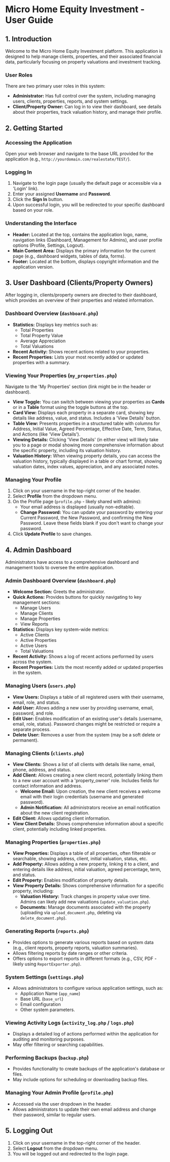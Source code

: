 # Micro Home Equity Investment - User Guide

## 1. Introduction

Welcome to the Micro Home Equity Investment platform. This application is designed to help manage clients, properties, and their associated financial data, particularly focusing on property valuations and investment tracking.

### User Roles

There are two primary user roles in this system:

*   **Administrator:** Has full control over the system, including managing users, clients, properties, reports, and system settings.
*   **Client/Property Owner:** Can log in to view their dashboard, see details about their properties, track valuation history, and manage their profile.

## 2. Getting Started

### Accessing the Application

Open your web browser and navigate to the base URL provided for the application (e.g., `http://yourdomain.com/realestate/TEST/`).

### Logging In

1.  Navigate to the login page (usually the default page or accessible via a 'Login' link).
2.  Enter your assigned **Username** and **Password**.
3.  Click the **Sign In** button.
4.  Upon successful login, you will be redirected to your specific dashboard based on your role.

### Understanding the Interface

*   **Header:** Located at the top, contains the application logo, name, navigation links (Dashboard, Management for Admins), and user profile options (Profile, Settings, Logout).
*   **Main Content Area:** Displays the primary information for the current page (e.g., dashboard widgets, tables of data, forms).
*   **Footer:** Located at the bottom, displays copyright information and the application version.

## 3. User Dashboard (Clients/Property Owners)

After logging in, clients/property owners are directed to their dashboard, which provides an overview of their properties and related information.

### Dashboard Overview (`dashboard.php`)

*   **Statistics:** Displays key metrics such as:
    *   Total Properties
    *   Total Property Value
    *   Average Appreciation
    *   Total Valuations
*   **Recent Activity:** Shows recent actions related to your properties.
*   **Recent Properties:** Lists your most recently added or updated properties with a summary.

### Viewing Your Properties (`my_properties.php`)

Navigate to the 'My Properties' section (link might be in the header or dashboard).

*   **View Toggle:** You can switch between viewing your properties as **Cards** or in a **Table** format using the toggle buttons at the top.
*   **Card View:** Displays each property in a separate card, showing key details like address, value, and status. Includes a 'View Details' button.
*   **Table View:** Presents properties in a structured table with columns for Address, Initial Value, Agreed Percentage, Effective Date, Term, Status, and Actions (like 'View Details').
*   **Viewing Details:** Clicking 'View Details' (in either view) will likely take you to a page or modal showing more comprehensive information about the specific property, including its valuation history.
*   **Valuation History:** When viewing property details, you can access the valuation history, typically displayed in a table or chart format, showing valuation dates, index values, appreciation, and any associated notes.

### Managing Your Profile

1.  Click on your username in the top-right corner of the header.
2.  Select **Profile** from the dropdown menu.
3.  On the Profile page (`profile.php` - likely shared with admins):
    *   Your email address is displayed (usually non-editable).
    *   **Change Password:** You can update your password by entering your Current Password, the New Password, and confirming the New Password. Leave these fields blank if you don't want to change your password.
4.  Click **Update Profile** to save changes.

## 4. Admin Dashboard

Administrators have access to a comprehensive dashboard and management tools to oversee the entire application.

### Admin Dashboard Overview (`dashboard.php`)

*   **Welcome Section:** Greets the administrator.
*   **Quick Actions:** Provides buttons for quickly navigating to key management sections:
    *   Manage Users
    *   Manage Clients
    *   Manage Properties
    *   View Reports
*   **Statistics:** Displays key system-wide metrics:
    *   Active Clients
    *   Active Properties
    *   Active Users
    *   Total Valuations
*   **Recent Activity:** Shows a log of recent actions performed by users across the system.
*   **Recent Properties:** Lists the most recently added or updated properties in the system.

### Managing Users (`users.php`)

*   **View Users:** Displays a table of all registered users with their username, email, role, and status.
*   **Add User:** Allows adding a new user by providing username, email, password, and role.
*   **Edit User:** Enables modification of an existing user's details (username, email, role, status). Password changes might be restricted or require a separate process.
*   **Delete User:** Removes a user from the system (may be a soft delete or permanent).

### Managing Clients (`clients.php`)

*   **View Clients:** Shows a list of all clients with details like name, email, phone, address, and status.
*   **Add Client:** Allows creating a new client record, potentially linking them to a new user account with a 'property_owner' role. Includes fields for contact information and address.
    *   **Welcome Email:** Upon creation, the new client receives a welcome email with their login credentials (username and generated password).
    *   **Admin Notification:** All administrators receive an email notification about the new client registration.
*   **Edit Client:** Allows updating client information.
*   **View Client Details:** Shows comprehensive information about a specific client, potentially including linked properties.

### Managing Properties (`properties.php`)

*   **View Properties:** Displays a table of all properties, often filterable or searchable, showing address, client, initial valuation, status, etc.
*   **Add Property:** Allows adding a new property, linking it to a client, and entering details like address, initial valuation, agreed percentage, term, and status.
*   **Edit Property:** Enables modification of property details.
*   **View Property Details:** Shows comprehensive information for a specific property, including:
    *   **Valuation History:** Track changes in property value over time. Admins can likely add new valuations (`update_valuation.php`).
    *   **Documents:** Manage documents associated with the property (uploading via `upload_document.php`, deleting via `delete_document.php`).

### Generating Reports (`reports.php`)

*   Provides options to generate various reports based on system data (e.g., client reports, property reports, valuation summaries).
*   Allows filtering reports by date ranges or other criteria.
*   Offers options to export reports in different formats (e.g., CSV, PDF - likely using `ReportExporter.php`).

### System Settings (`settings.php`)

*   Allows administrators to configure various application settings, such as:
    *   Application Name (`app_name`)
    *   Base URL (`base_url`)
    *   Email configuration
    *   Other system parameters.

### Viewing Activity Logs (`activity_log.php` / `logs.php`)

*   Displays a detailed log of actions performed within the application for auditing and monitoring purposes.
*   May offer filtering or searching capabilities.

### Performing Backups (`backup.php`)

*   Provides functionality to create backups of the application's database or files.
*   May include options for scheduling or downloading backup files.

### Managing Your Admin Profile (`profile.php`)

*   Accessed via the user dropdown in the header.
*   Allows administrators to update their own email address and change their password, similar to regular users.

## 5. Logging Out

1.  Click on your username in the top-right corner of the header.
2.  Select **Logout** from the dropdown menu.
3.  You will be logged out and redirected to the login page. 